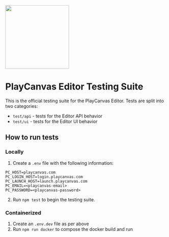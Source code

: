<img width="200" src="https://s3-eu-west-1.amazonaws.com/static.playcanvas.com/platform/images/logo/playcanvas-logo-medium.png"/>

# PlayCanvas Editor Testing Suite

This is the official testing suite for the PlayCanvas Editor. Tests are split into two categories:

- `test/api` - tests for the Editor API behavior
- `test/ui` - tests for the Editor UI behavior

## How to run tests

### Locally

1. Create a `.env` file with the following information: 

```
PC_HOST=playcanvas.com
PC_LOGIN_HOST=login.playcanvas.com
PC_LAUNCH_HOST=launch.playcanvas.com
PC_EMAIL=<playcanvas-email>
PC_PASSWORD=<playcanvas-password>
```

2. Run `npm test` to begin the testing suite.

### Containerized

1. Create an `.env.dev` file as per above
2. Run `npm run docker` to compose the docker build and run